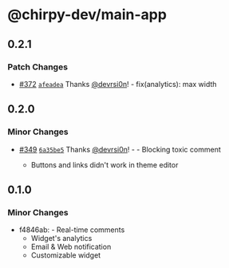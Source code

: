 # @chirpy-dev/main-app

## 0.2.1

### Patch Changes

- [#372](https://github.com/devrsi0n/chirpy/pull/372) [`afeadea`](https://github.com/devrsi0n/chirpy/commit/afeadea65d80dc955cb5c5cf286bebdb89ab8d45) Thanks [@devrsi0n](https://github.com/devrsi0n)! - fix(analytics): max width

## 0.2.0

### Minor Changes

- [#349](https://github.com/devrsi0n/chirpy/pull/349) [`6a35be5`](https://github.com/devrsi0n/chirpy/commit/6a35be5c2059e6b161edc49164ef582a01ef22a1) Thanks [@devrsi0n](https://github.com/devrsi0n)! - - Blocking toxic comment

  - Buttons and links didn't work in theme editor

## 0.1.0

### Minor Changes

- f4846ab: - Real-time comments
  - Widget's analytics
  - Email & Web notification
  - Customizable widget
